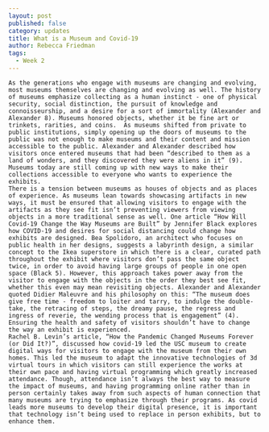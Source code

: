 ```yaml
---
layout: post
published: false
category: updates
title: What is a Museum and Covid-19
author: Rebecca Friedman
tags:
  - Week 2
---
```

	As the generations who engage with museums are changing and evolving, most museums themselves are changing and evolving as well. The history of museums emphasize collecting as a human instinct - one of physical security, social distinction, the pursuit of knowledge and connoisseurship, and a desire for a sort of immortality (Alexander and Alexander 8). Museums honored objects, whether it be fine art or trinkets, rarities, and coins.  As museums shifted from private to public institutions, simply opening up the doors of museums to the public was not enough to make museums and their content and mission accessible to the public. Alexander and Alexander described how visitors once entered museums that had been “described to them as a land of wonders, and they discovered they were aliens in it” (9). Museums today are still coming up with new ways to make their collections accessible to everyone who wants to experience the exhibits.
	There is a tension between museums as houses of objects and as places of experience. As museums lean towards showcasing artifacts in new ways, it must be ensured that allowing visitors to engage with the artifacts as they see fit isn’t preventing viewers from viewing objects in a more traditional sense as well. One article “How Will Covid-19 Change the Way Museums are Built” by Jennifer Black explores how COVID-19 and desires for social distancing could change how exhibits are designed. Bea Spolidoro, an architect who focuses on public health in her designs, suggests a labyrinth design, a similar concept to the Ikea superstore in which there is a clear, curated path throughout the exhibit where visitors don’t pass the same object twice, in order to avoid having large groups of people in one open space (Black 5). However, this approach takes power away from the visitor to engage with the objects in the order they best see fit, whether this even may mean revisiting objects. Alexander and Alexander quoted Didier Maleuvre and his philosophy on this: “The museum does give free time - freedom to loiter and tarry, to indulge the double-take, the retracing of steps, the dreamy pause, the regress and ingress of reverie, the wending process that is engagement” (4). Ensuring the health and safety of visitors shouldn’t have to change the way an exhibit is experienced.  
	Rachel B. Levin’s article, “How the Pandemic Changed Museums Forever (or Did It?)”, discussed how covid-19 led the USC museum to create digital ways for visitors to engage with the museum from their own homes. This led the museum to adapt the innovative technologies of 3d virtual tours in which visitors can still experience the works at their own pace and having virtual programming which greatly increased attendance. Though, attendance isn’t always the best way to measure the impact of museums, and having programming online rather than in person certainly takes away from such aspects of human connection that many museums are trying to emphasize through their programs. As covid leads more museums to develop their digital presence, it is important that technology isn’t being used to replace in person exhibits, but to enhance them.